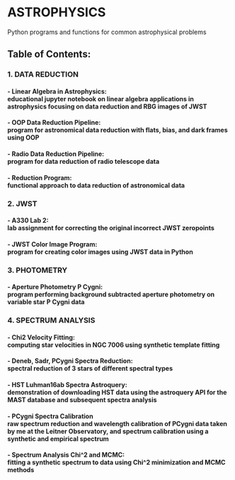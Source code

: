 # ASTROPHYSICS
Python programs and functions for common astrophysical problems

## Table of Contents:
### 1. DATA REDUCTION
#### - Linear Algebra in Astrophysics: <br> educational jupyter notebook on linear algebra applications in astrophysics focusing on data reduction and RBG images of JWST
#### - OOP Data Reduction Pipeline: <br> program for astronomical data reduction with flats, bias, and dark frames using OOP
#### - Radio Data Reduction Pipeline: <br> program for data reduction of radio telescope data
#### - Reduction Program: <br> functional approach to data reduction of astronomical data
### 2. JWST
#### - A330 Lab 2: <br> lab assignment for correcting the original incorrect JWST zeropoints
#### - JWST Color Image Program: <br> program for creating color images using JWST data in Python
### 3. PHOTOMETRY
#### - Aperture Photometry P Cygni: <br> program performing background subtracted aperture photometry on variable star P Cygni data
### 4. SPECTRUM ANALYSIS
#### - Chi2 Velocity Fitting: <br> computing star velocities in NGC 7006 using synthetic template fitting
#### - Deneb, Sadr, PCygni Spectra Reduction: <br> spectral reduction of 3 stars of different spectral types

#### - HST Luhman16ab Spectra Astroquery: <br> demonstration of downloading HST data using the astroquery API for the MAST database and subsequent spectra analysis
#### - PCygni Spectra Calibration <br> raw spectrum reduction and wavelength calibration of PCygni data taken by me at the Leitner Observatory, and spectrum calibration using a synthetic and empirical spectrum  
#### - Spectrum Analysis Chi^2 and MCMC: <br> fitting a synthetic spectrum to data using Chi^2 minimization and MCMC methods
